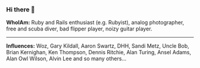 ### Hi there 👋

**WhoIAm:** Ruby and Rails enthusiast (e.g. Rubyist), analog photographer, free and scuba diver, bad flipper player, noizy guitar player. 

---

**Influences:** Woz, Gary Kildall, Aaron Swartz, DHH, Sandi Metz, Uncle Bob, Brian Kernighan, Ken Thompson, Dennis Ritchie, Alan Turing, Ansel Adams, Alan Owl Wilson, Alvin Lee and so many others...
